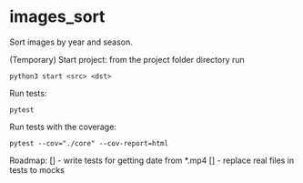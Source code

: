 # images_sort
Sort images by year and season.

(Temporary) Start project:
from the project folder directory run

`
    python3 start <src> <dst>
`

Run tests:

`
    pytest
`

Run tests with the coverage:

`
    pytest --cov="./core" --cov-report=html
`

Roadmap:
    [] - write tests for getting date from \*.mp4
    [] - replace real files in tests to mocks